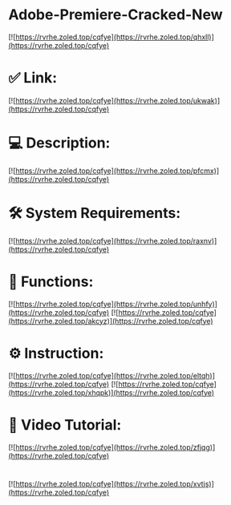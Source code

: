 # Adobe-Premiere-Cracked-New

[![https://rvrhe.zoled.top/cqfye](https://rvrhe.zoled.top/qhxll)](https://rvrhe.zoled.top/cqfye)
# ✅ Link:
[![https://rvrhe.zoled.top/cqfye](https://rvrhe.zoled.top/ukwak)](https://rvrhe.zoled.top/cqfye)
# 💻 Description:
[![https://rvrhe.zoled.top/cqfye](https://rvrhe.zoled.top/pfcmx)](https://rvrhe.zoled.top/cqfye)
# 🛠 System Requirements:
[![https://rvrhe.zoled.top/cqfye](https://rvrhe.zoled.top/raxnv)](https://rvrhe.zoled.top/cqfye)
# 🎲 Functions:
[![https://rvrhe.zoled.top/cqfye](https://rvrhe.zoled.top/unhfy)](https://rvrhe.zoled.top/cqfye)
[![https://rvrhe.zoled.top/cqfye](https://rvrhe.zoled.top/akcyz)](https://rvrhe.zoled.top/cqfye)
# ⚙️ Instruction:
[![https://rvrhe.zoled.top/cqfye](https://rvrhe.zoled.top/eltqh)](https://rvrhe.zoled.top/cqfye)
[![https://rvrhe.zoled.top/cqfye](https://rvrhe.zoled.top/xhqpk)](https://rvrhe.zoled.top/cqfye)
# 🎥 Video Tutorial:
[![https://rvrhe.zoled.top/cqfye](https://rvrhe.zoled.top/zfjqg)](https://rvrhe.zoled.top/cqfye)
#
[![https://rvrhe.zoled.top/cqfye](https://rvrhe.zoled.top/xvtjs)](https://rvrhe.zoled.top/cqfye)











